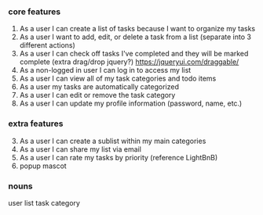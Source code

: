 ### core features
1. As a user I can create a list of tasks because I want to organize my tasks
2. As a user I want to add, edit, or delete a task from a list (separate into 3 different actions)
5. As a user I can check off tasks I've completed and they will be marked complete (extra drag/drop jquery?) https://jqueryui.com/draggable/
7. As a non-logged in user I can log in to access my list
8. As a user I can view all of my task categories and todo items
9. As a user my tasks are automatically categorized
10. As a user I can edit or remove the task category
11. As a user I can update my profile information (password, name, etc.)

### extra features
3. As a user I can create a sublist within my main categories
4. As a user I can share my list via email
6. As a user I can rate my tasks by priority (reference LightBnB)
7. popup mascot 

### nouns
user
list
task
category


